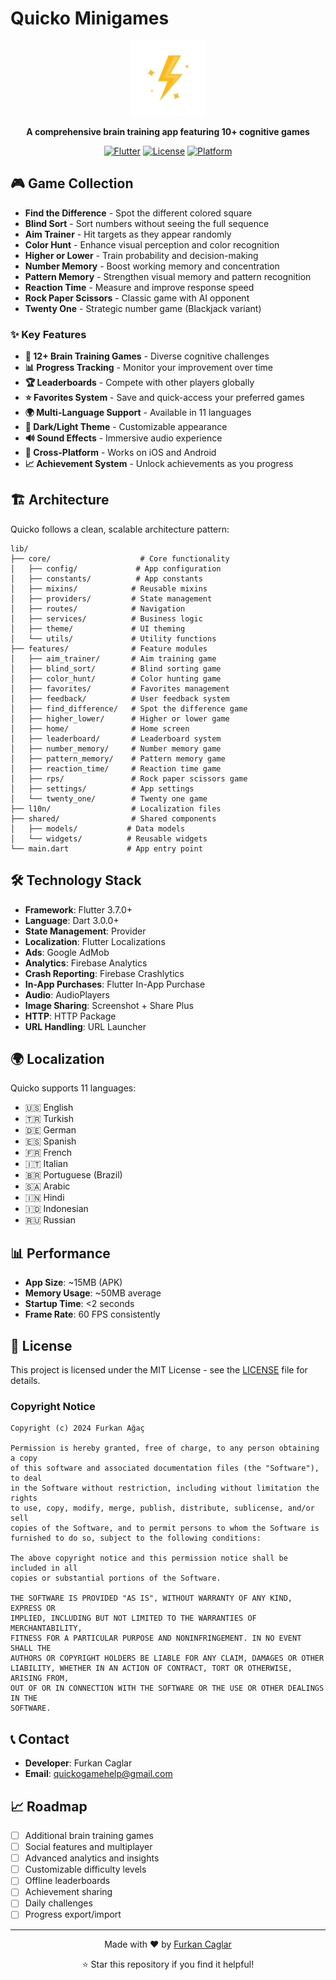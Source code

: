# Quicko Minigames

<div align="center">
  <img src="assets/logo/quicko_game_removebg.png" alt="Quicko Minigames" width="120" height="120">
  
  **A comprehensive brain training app featuring 10+ cognitive games**
  
  [![Flutter](https://img.shields.io/badge/Flutter-3.7.0+-blue.svg)](https://flutter.dev/)
  [![License](https://img.shields.io/badge/License-MIT-green.svg)](LICENSE)
  [![Platform](https://img.shields.io/badge/Platform-Android%20%7C%20iOS%20%7C%20Web%20%7C%20Desktop-lightgrey.svg)](https://flutter.dev/)
</div>

## 🎮 Game Collection

- **Find the Difference** - Spot the different colored square
- **Blind Sort** - Sort numbers without seeing the full sequence
- **Aim Trainer** - Hit targets as they appear randomly
- **Color Hunt** - Enhance visual perception and color recognition
- **Higher or Lower** - Train probability and decision-making
- **Number Memory** - Boost working memory and concentration
- **Pattern Memory** - Strengthen visual memory and pattern recognition
- **Reaction Time** - Measure and improve response speed
- **Rock Paper Scissors** - Classic game with AI opponent
- **Twenty One** - Strategic number game (Blackjack variant)

### ✨ Key Features

- **🎯 12+ Brain Training Games** - Diverse cognitive challenges
- **📊 Progress Tracking** - Monitor your improvement over time
- **🏆 Leaderboards** - Compete with other players globally
- **⭐ Favorites System** - Save and quick-access your preferred games
- **🌍 Multi-Language Support** - Available in 11 languages
- **🎨 Dark/Light Theme** - Customizable appearance
- **🔊 Sound Effects** - Immersive audio experience
- **📱 Cross-Platform** - Works on iOS and Android
- **📈 Achievement System** - Unlock achievements as you progress


## 🏗️ Architecture

Quicko follows a clean, scalable architecture pattern:

```
lib/
├── core/                    # Core functionality
│   ├── config/             # App configuration
│   ├── constants/          # App constants
│   ├── mixins/            # Reusable mixins
│   ├── providers/         # State management
│   ├── routes/            # Navigation
│   ├── services/          # Business logic
│   ├── theme/             # UI theming
│   └── utils/             # Utility functions
├── features/              # Feature modules
│   ├── aim_trainer/       # Aim training game
│   ├── blind_sort/        # Blind sorting game
│   ├── color_hunt/        # Color hunting game
│   ├── favorites/         # Favorites management
│   ├── feedback/          # User feedback system
│   ├── find_difference/   # Spot the difference game
│   ├── higher_lower/      # Higher or lower game
│   ├── home/              # Home screen
│   ├── leaderboard/       # Leaderboard system
│   ├── number_memory/     # Number memory game
│   ├── pattern_memory/    # Pattern memory game
│   ├── reaction_time/     # Reaction time game
│   ├── rps/               # Rock paper scissors game
│   ├── settings/          # App settings
│   └── twenty_one/        # Twenty one game
├── l10n/                  # Localization files
├── shared/                # Shared components
│   ├── models/           # Data models
│   └── widgets/          # Reusable widgets
└── main.dart             # App entry point
```

## 🛠️ Technology Stack

- **Framework**: Flutter 3.7.0+
- **Language**: Dart 3.0.0+
- **State Management**: Provider
- **Localization**: Flutter Localizations
- **Ads**: Google AdMob
- **Analytics**: Firebase Analytics
- **Crash Reporting**: Firebase Crashlytics
- **In-App Purchases**: Flutter In-App Purchase
- **Audio**: AudioPlayers
- **Image Sharing**: Screenshot + Share Plus
- **HTTP**: HTTP Package
- **URL Handling**: URL Launcher

## 🌍 Localization

Quicko supports 11 languages:

- 🇺🇸 English
- 🇹🇷 Turkish
- 🇩🇪 German
- 🇪🇸 Spanish
- 🇫🇷 French
- 🇮🇹 Italian
- 🇧🇷 Portuguese (Brazil)
- 🇸🇦 Arabic
- 🇮🇳 Hindi
- 🇮🇩 Indonesian
- 🇷🇺 Russian


## 📊 Performance

- **App Size**: ~15MB (APK)
- **Memory Usage**: ~50MB average
- **Startup Time**: <2 seconds
- **Frame Rate**: 60 FPS consistently

## 📄 License

This project is licensed under the MIT License - see the [LICENSE](LICENSE) file for details.

### Copyright Notice

```
Copyright (c) 2024 Furkan Ağaç

Permission is hereby granted, free of charge, to any person obtaining a copy
of this software and associated documentation files (the "Software"), to deal
in the Software without restriction, including without limitation the rights
to use, copy, modify, merge, publish, distribute, sublicense, and/or sell
copies of the Software, and to permit persons to whom the Software is
furnished to do so, subject to the following conditions:

The above copyright notice and this permission notice shall be included in all
copies or substantial portions of the Software.

THE SOFTWARE IS PROVIDED "AS IS", WITHOUT WARRANTY OF ANY KIND, EXPRESS OR
IMPLIED, INCLUDING BUT NOT LIMITED TO THE WARRANTIES OF MERCHANTABILITY,
FITNESS FOR A PARTICULAR PURPOSE AND NONINFRINGEMENT. IN NO EVENT SHALL THE
AUTHORS OR COPYRIGHT HOLDERS BE LIABLE FOR ANY CLAIM, DAMAGES OR OTHER
LIABILITY, WHETHER IN AN ACTION OF CONTRACT, TORT OR OTHERWISE, ARISING FROM,
OUT OF OR IN CONNECTION WITH THE SOFTWARE OR THE USE OR OTHER DEALINGS IN THE
SOFTWARE.
```

## 📞 Contact

- **Developer**: Furkan Caglar
- **Email**: quickogamehelp@gmail.com


## 📈 Roadmap

- [ ] Additional brain training games
- [ ] Social features and multiplayer
- [ ] Advanced analytics and insights
- [ ] Customizable difficulty levels
- [ ] Offline leaderboards
- [ ] Achievement sharing
- [ ] Daily challenges
- [ ] Progress export/import

---

<div align="center">
  <p>Made with ❤️ by <a href="https://github.com/furkanages">Furkan Caglar</a></p>
  <p>⭐ Star this repository if you find it helpful!</p>
</div>
